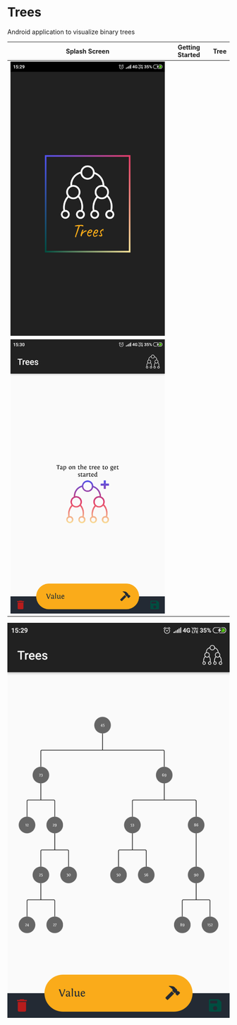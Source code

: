 # Trees

Android application to visualize binary trees

| Splash Screen | Getting Started | Tree
| ------------- | --------------- | ------------- |
![](https://github.com/karankharecha/Trees/blob/master/app/screenshots/Splash.png) | 
![](https://github.com/karankharecha/Trees/blob/master/app/screenshots/Create.png) |
![](https://github.com/karankharecha/Trees/blob/master/app/screenshots/Tree.png)
